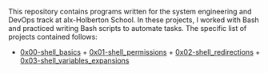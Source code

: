 This repository contains programs written for the system engineering and DevOps track at alx-Holberton School. In these projects, I worked with Bash and practiced writing Bash scripts to automate tasks. The specific list of projects contained follows:

+ [0x00-shell_basics](0x00-shell_basics) + [0x01-shell_permissions](0x01-shell_permissions) + [0x02-shell_redirections](0x02-shell_redirections) + [0x03-shell_variables_expansions](0x03-shell_variables_expansions)
